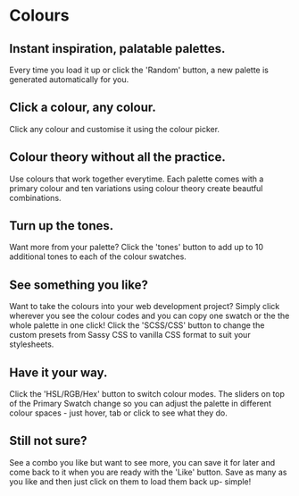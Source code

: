 # Colours

## Instant inspiration, palatable palettes.
Every time you load it up or click the 'Random' button, a new palette is generated automatically for you. 

## Click a colour, any colour.
Click any colour and customise it using the colour picker.

## Colour theory without all the practice.
Use colours that work together everytime. Each palette comes with a primary colour and ten variations using colour theory create beautful combinations.

## Turn up the tones.
Want more from your palette? Click the 'tones' button to add up to 10 additional tones to each of the colour swatches.

## See something you like?
Want to take the colours into your web development project? 
Simply click wherever you see the colour codes and you can copy one swatch or the the whole palette in one click!
Click the 'SCSS/CSS' button to change the custom presets from Sassy CSS to vanilla CSS format to suit your stylesheets.

## Have it your way.
Click the 'HSL/RGB/Hex' button to switch colour modes. 
The sliders on top of the Primary Swatch change so you can adjust the palette in different colour spaces - just hover, tab or click to see what they do.

## Still not sure?
See a combo you like but want to see more, you can save it for later and come back to it when you are ready with the 'Like' button.
Save as many as you like and then just click on them to load them back up- simple!